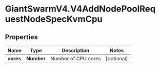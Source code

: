 # GiantSwarmV4.V4AddNodePoolRequestNodeSpecKvmCpu

## Properties
Name | Type | Description | Notes
------------ | ------------- | ------------- | -------------
**cores** | **Number** | Number of CPU cores | [optional] 


